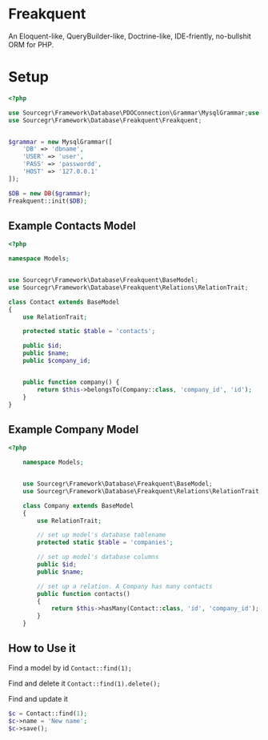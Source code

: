 Freakquent
==========
An Eloquent-like, QueryBuilder-like, Doctrine-like, IDE-friently, no-bullshit ORM for PHP.


Setup
==
```php
<?php

use Sourcegr\Framework\Database\PDOConnection\Grammar\MysqlGrammar;use Sourcegr\Framework\Database\QueryBuilder\DB;
use Sourcegr\Framework\Database\Freakquent\Freakquent;


$grammar = new MysqlGrammar([
    'DB' => 'dbname',
    'USER' => 'user',
    'PASS' => 'passwordd',
    'HOST' => '127.0.0.1'
]);

$DB = new DB($grammar);
Freakquent::init($DB);
```

Example Contacts Model
-
```php
<?php

namespace Models;


use Sourcegr\Framework\Database\Freakquent\BaseModel;
use Sourcegr\Framework\Database\Freakquent\Relations\RelationTrait;

class Contact extends BaseModel
{
    use RelationTrait;

    protected static $table = 'contacts';

    public $id;
    public $name;
    public $company_id;


    public function company() {
        return $this->belongsTo(Company::class, 'company_id', 'id');
    }
}
```


Example Company Model
-
```php
<?php

    namespace Models;


    use Sourcegr\Framework\Database\Freakquent\BaseModel;
    use Sourcegr\Framework\Database\Freakquent\Relations\RelationTrait;

    class Company extends BaseModel
    {
        use RelationTrait;

        // set up model's database tablename
        protected static $table = 'companies';

        // set up model's database columns
        public $id;
        public $name;

        // set up a relation. A Company has many contacts
        public function contacts()
        {
            return $this->hasMany(Contact::class, 'id', 'company_id');
        }
    }
```


How to Use it
--
Find a model by id
`Contact::find(1);`  

Find and delete it
`Contact::find(1).delete();`

Find and update it
```php
$c = Contact::find(1);
$c->name = 'New name';
$c->save();
```


